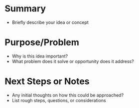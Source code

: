 # Summary
- Briefly describe your idea or concept

# Purpose/Problem
- Why is this idea important?
- What problem does it solve or opportunity does it address?

# Next Steps or Notes
- Any initial thoughts on how this could be approached?
- List rough steps, questions, or considerations
